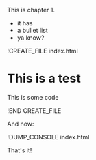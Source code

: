 This is chapter 1.

* it has
* a bullet list
* ya know?

!CREATE_FILE index.html
<!DOCTYPE html>
<html>
  <head>
    <title>This is a test</title>
    <script>
      console.log("Hello world!");
    </script>
  </head>
  <body>
    <h1>This is a test</h1>
    <p>
      This is some code
    </p>
  </body>
</html>
!END CREATE_FILE

And now:

!DUMP_CONSOLE index.html

That's it!
